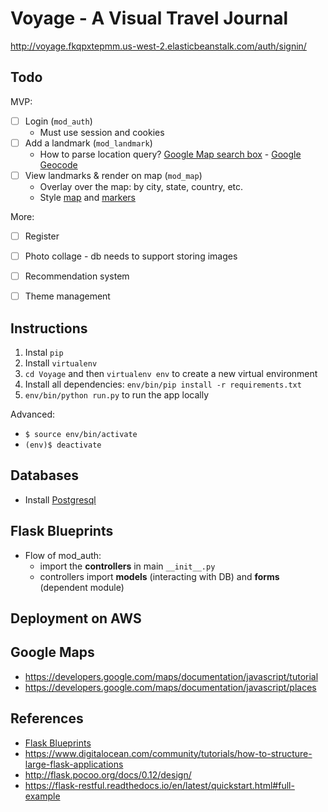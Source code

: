 # Voyage - A Visual Travel Journal

http://voyage.fkqpxtepmm.us-west-2.elasticbeanstalk.com/auth/signin/

## Todo

MVP: 
- [ ] Login (`mod_auth`)
   - Must use session and cookies
- [ ] Add a landmark (`mod_landmark`)
   - How to parse location query? [Google Map search box](https://developers.google.com/maps/documentation/javascript/examples/places-searchbox) - [Google Geocode](https://developers.google.com/maps/documentation/geocoding/intro)
- [ ] View landmarks & render on map (`mod_map`)
   - Overlay over the map: by city, state, country, etc.
   - Style [map](https://developers.google.com/maps/documentation/javascript/styling) and [markers](https://developers.google.com/maps/documentation/javascript/custom-markers)

More: 
- [ ] Register
- [ ] Photo collage - db needs to support storing images
- [ ] Recommendation system
- [ ] Theme management


## Instructions

1. Instal `pip` 
1. Install `virtualenv`
1. `cd Voyage` and then `virtualenv env` to create a new virtual environment
1. Install all dependencies: `env/bin/pip install -r requirements.txt`
1. `env/bin/python run.py` to run the app locally

Advanced: 
- `$ source env/bin/activate`
- `(env)$ deactivate`


## Databases

- Install [Postgresql](https://www.postgresql.org/)


## Flask Blueprints

- Flow of mod_auth: 
   - import the **controllers** in main `__init__.py` 
   - controllers import **models** (interacting with DB) and **forms** (dependent module)


## Deployment on AWS


## Google Maps

- https://developers.google.com/maps/documentation/javascript/tutorial
- https://developers.google.com/maps/documentation/javascript/places


## References
- [Flask Blueprints](http://flask.pocoo.org/docs/0.12/blueprints/)
- https://www.digitalocean.com/community/tutorials/how-to-structure-large-flask-applications
- http://flask.pocoo.org/docs/0.12/design/
- https://flask-restful.readthedocs.io/en/latest/quickstart.html#full-example

